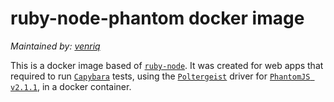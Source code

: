 # ruby-node-phantom docker image

_Maintained by: [venriq](https://github.com/venriq)_

This is a docker image based of [`ruby-node`](https://hub.docker.com/r/xogroup/ruby-node/). It was created for web apps that required to run [`Capybara`](https://github.com/teamcapybara/capybara) tests, using the [`Poltergeist`](https://github.com/teampoltergeist/poltergeist) driver for [`PhantomJS v2.1.1`](http://phantomjs.org/), in a docker container.
